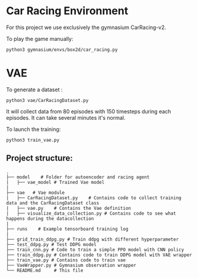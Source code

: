 # Car Racing Environment 

For this project we use exclusively the gymnasium CarRacing-v2.

To play the game manually:

``
python3 gymnasium/envs/box2d/car_racing.py
``

# VAE

To generate a dataset : 

``
python3 vae/CarRacingDataset.py
``

It will collect data from 80 episodes with 150 timesteps during each episodes. It can take several minutes it's normal.

To launch the training:

``
python3 train_vae.py
``


## Project structure: 
    
    .
    ├── model    # Folder for autoencoder and racing agent
    |   ├── vae_model # Trained Vae model
    |
    ├── vae   # Vae module
    |   ├── CarRacingDataset.py    # Contains code to collect training data and the CarRacingDataset class
    |   ├── vae.py    # Contains the Vae definition
    |   ├── visualize_data_collection.py # Contains code to see what happens during the datacollection
    |
    ├── runs    # Example tensorboard training log 
    |
    ├── grid_train_ddpg.py # Train ddpg with different hyperparameter
    ├── test_ddpg.py # Test DDPG model
    ├── train_cnn.py # Code to train a simple PPO model with CNN policy
    ├── train_ddpg.py # Contains code to train DDPG model with VAE wrapper  
    ├── train_vae.py # Contains code to train vae
    ├── VaeWrapper.py # Gymnasium observation wrapper    
    └── README.md     # This file
